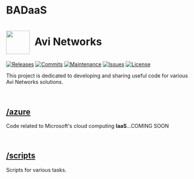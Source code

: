 # BADaaS
# <img align="center" src="avi.png" height="64">&nbsp;&nbsp;Avi Networks
[![Releases](https://img.shields.io/github/release/ArtiomL/f5networks.svg)](https://github.com/ArtiomL/f5networks/releases)
[![Commits](https://img.shields.io/github/commits-since/ArtiomL/f5networks/v1.0.2.svg?label=commits%20since)](https://github.com/ArtiomL/f5networks/commits/master)
[![Maintenance](https://img.shields.io/maintenance/yes/2017.svg)](https://github.com/ArtiomL/f5networks/graphs/code-frequency)
[![Issues](https://img.shields.io/github/issues/ArtiomL/f5networks.svg)](https://github.com/ArtiomL/f5networks/issues)
[![License](https://img.shields.io/badge/license-MIT-blue.svg)](/LICENSE)

This project is dedicated to developing and sharing useful code for various Avi Networks solutions.
&nbsp;&nbsp;

&nbsp;&nbsp;

## [/azure](/azure)
Code related to Microsoft's cloud computing **IaaS**...COMING SOON

&nbsp;&nbsp;

## [/scripts](/scripts)
Scripts for various tasks.
